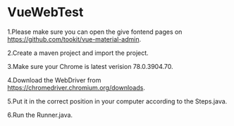 # VueWebTest


1.Please make sure you can open the give fontend pages on https://github.com/tookit/vue-material-admin.

2.Create a maven project and import the project.

3.Make sure your Chrome is latest verision 78.0.3904.70.

4.Download the WebDriver from https://chromedriver.chromium.org/downloads.

5.Put it in the correct position in your computer according to the Steps.java.

6.Run the Runner.java.
